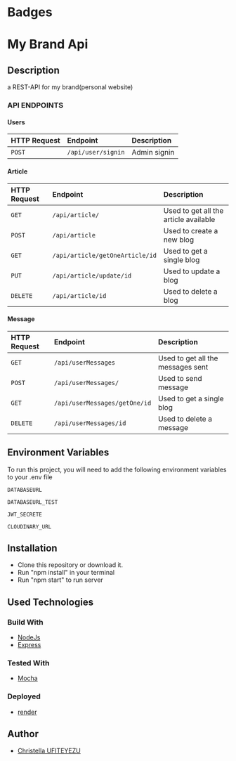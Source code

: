# Badges

# My Brand Api

## Description

a REST-API for my brand(personal website)

### API ENDPOINTS

#### Users

| HTTP Request | Endpoint           | Description  |
| :----------- | :----------------- | :----------- |
| `POST`       | `/api/user/signin` | Admin signin |

#### Article

| HTTP Request | Endpoint                        | Description                           |
| :----------- | :------------------------------ | :------------------------------------ |
| `GET`        | `/api/article/`                 | Used to get all the article available |
| `POST`       | `/api/article`                  | Used to create a new blog             |
| `GET`        | `/api/article/getOneArticle/id` | Used to get a single blog             |
| `PUT`        | `/api/article/update/id`        | Used to update a blog                 |
| `DELETE`     | `/api/article/id`               | Used to delete a blog                 |

#### Message

| HTTP Request | Endpoint                      | Description                       |
| :----------- | :---------------------------- | :-------------------------------- |
| `GET`        | `/api/userMessages`           | Used to get all the messages sent |
| `POST`       | `/api/userMessages/`          | Used to send message              |
| `GET`        | `/api/userMessages/getOne/id` | Used to get a single blog         |
| `DELETE`     | `/api/userMessages/id`        | Used to delete a message          |

## Environment Variables

To run this project, you will need to add the following environment variables to your .env file

`DATABASEURL`

`DATABASEURL_TEST`

`JWT_SECRETE`

`CLOUDINARY_URL`

## Installation

- Clone this repository or download it.
- Run "npm install" in your terminal
- Run "npm start" to run server

## Used Technologies

### Build With

- [NodeJs](https://nodejs.org/en/)
- [Express](https://expressjs.com/)

### Tested With

- [Mocha](https://mocha.io/)

### Deployed

- [render](https://www.render.com/)

## Author

- [Christella UFITEYEZU](https://github.com//)
